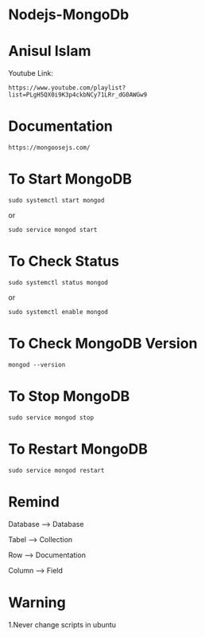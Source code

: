 # Nodejs-MongoDb
# Anisul Islam 
Youtube Link:
```
https://www.youtube.com/playlist?list=PLgH5QX0i9K3p4ckbNCy71LRr_dG0AWGw9
```
# Documentation
    https://mongoosejs.com/
# To Start MongoDB 
```
sudo systemctl start mongod
```
or 
```
sudo service mongod start
```
# To Check Status
```
sudo systemctl status mongod
```
or
```
sudo systemctl enable mongod
```
# To Check MongoDB Version
```
mongod --version
```
# To Stop MongoDB
```
sudo service mongod stop
```
# To Restart MongoDB
```
sudo service mongod restart
```
# Remind
<p>Database --> Database </p>
<p>Tabel --> Collection</p>
<p>Row --> Documentation</p>
<p>Column --> Field</p>

# Warning
1.Never change scripts in ubuntu
